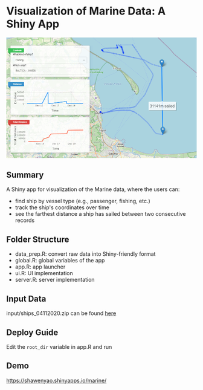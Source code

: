 # Visualization of Marine Data: A Shiny App

![demo](demo.png)

## Summary
A Shiny app for visualization of the Marine data, where the users can:
* find ship by vessel type (e.g., passenger, fishing, etc.)
* track the ship's coordinates over time
* see the farthest distance a ship has sailed between two consecutive records

## Folder Structure
* data_prep.R: convert raw data into Shiny-friendly format
* global.R: global variables of the app
* app.R: app launcher
* ui.R: UI implementation
* server.R: server implementation

## Input Data
input/ships_04112020.zip can be found [here](https://drive.google.com/file/d/1IeaDpJNqfgUZzGdQmR6cz2H3EQ3_QfCV/view?usp=sharing)

## Deploy Guide
Edit the `root_dir` variable in app.R and run

## Demo
https://shawenyao.shinyapps.io/marine/
